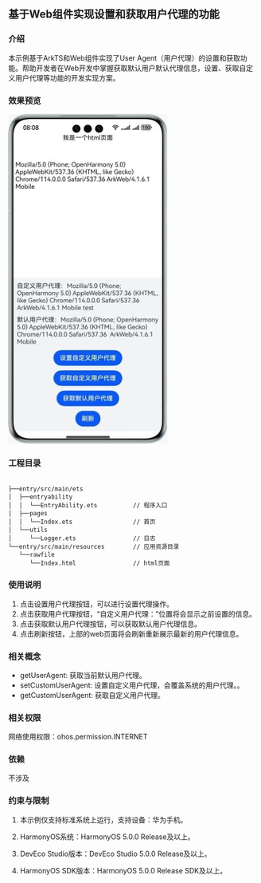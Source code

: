 ## 基于Web组件实现设置和获取用户代理的功能

### 介绍

本示例基于ArkTS和Web组件实现了User Agent（用户代理）的设置和获取功能。帮助开发者在Web开发中掌握获取默认用户默认代理信息，设置、获取自定义用户代理等功能的开发实现方案。

### 效果预览
![](screenshots/devices/webuseragent.png)

### 工程目录
```

├──entry/src/main/ets                              
│  ├──entryability  
│  │  └──EntryAbility.ets          // 程序入口
│  ├──pages                                     
│  │  └──Index.ets                 // 首页
│  └──utils
│     └──Logger.ets                // 日志        
└──entry/src/main/resources        // 应用资源目录
   └──rawfile                     
      └──Index.html                // html页面
```

### 使用说明
1. 点击设置用户代理按钮，可以进行设置代理操作。
2. 点击获取用户代理按钮，“自定义用户代理：”位置将会显示之前设置的信息。
3. 点击获取默认用户代理按钮，可以获取默认用户代理信息。
4. 点击刷新按钮，上部的web页面将会刷新重新展示最新的用户代理信息。

### 相关概念
- getUserAgent: 获取当前默认用户代理。
- setCustomUserAgent: 设置自定义用户代理，会覆盖系统的用户代理。。
- getCustomUserAgent: 获取自定义用户代理。

### 相关权限

网络使用权限：ohos.permission.INTERNET

### 依赖

不涉及

### 约束与限制

1. 本示例仅支持标准系统上运行，支持设备：华为手机。

2. HarmonyOS系统：HarmonyOS 5.0.0 Release及以上。

3. DevEco Studio版本：DevEco Studio 5.0.0 Release及以上。

4. HarmonyOS SDK版本：HarmonyOS 5.0.0 Release SDK及以上。
